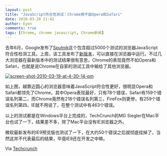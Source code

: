 ```yaml
---
layout: post
title: "JavaScript符合性测试：Chrome竟不敌Opera和Safari"
date: 2010-03-20 21:42
author: Eyon
comments: true
tags: [Chrome, chrome javascript, Chrome新闻]
---
```

去年6月，Google发布了[Sputnik](http://code.google.com/p/sputniktests/)这个包含超过5000个测试的浏览器JavaScript符合性检测工具。上周，该工具发布了[新版本](http://sputnik.googlelabs.com/)，可以直接在浏览器中运行。不过几大浏览器在最新版本中的测试结果很有意思，Chrome的表现竟然不如Opera和Safari，也就是说Chrome在自家的测试工具中输给了其他浏览器。

<a href="http://img.chromi.org/2010/03/screen-shot-2010-03-19-at-4-30-14-pm.png">![](http://img.chromi.org/2010/03/screen-shot-2010-03-19-at-4-30-14-pm-550x427.png "screen-shot-2010-03-19-at-4-30-14-pm")</a>

如上图，越靠近圆心的浏览器意味着JavaScript符合性更好，很明显Opera和Safari都领先了Chrome，其中Opera表现最好，只有78个错误，Safari有159个错误名列第二，而Chrome竟然有218个错误名列第三，FireFox则更惨，有259个错误名列第四，IE就不用说了，在整个测试中有463个错误。

以上的测试都是在Windows平台上完成的，TechCrunch的MG Siegler在Mac平台也试了一下，结果差不多，除了Mac平台没有IE浏览器之外。

微软最新发布的IE9预览版也测试了一下，在大约50个错误之后就彻底挂掉了，当然这并不代表最后的结果，毕竟IE9还在开发之中嘛。

Via [Techcrunch](http://techcrunch.com/2010/03/19/javascript-conformance-test/)

